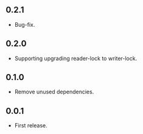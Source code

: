 ## 0.2.1

* Bug-fix.

## 0.2.0

* Supporting upgrading reader-lock to writer-lock.

## 0.1.0

* Remove unused dependencies.

## 0.0.1

* First release.
